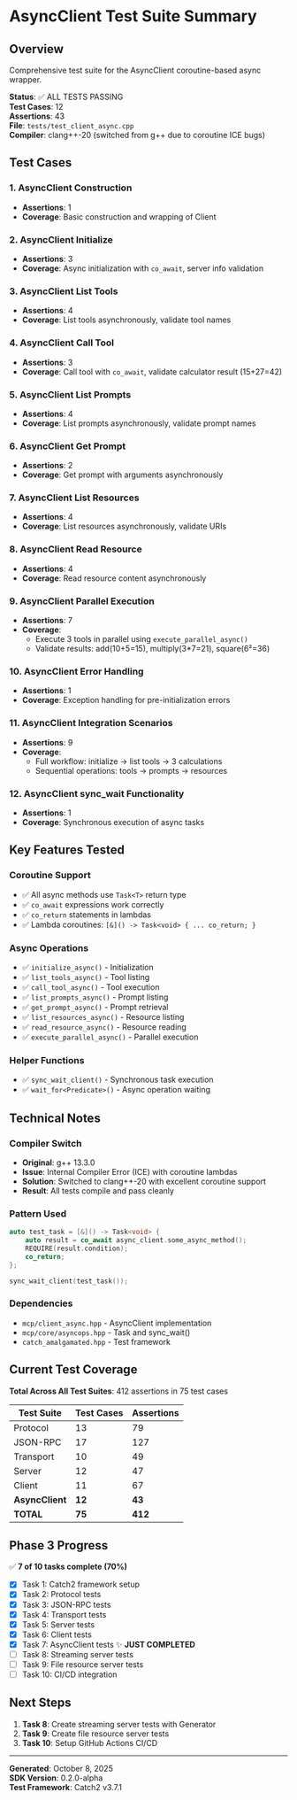 # AsyncClient Test Suite Summary

## Overview
Comprehensive test suite for the AsyncClient coroutine-based async wrapper.

**Status**: ✅ ALL TESTS PASSING  
**Test Cases**: 12  
**Assertions**: 43  
**File**: `tests/test_client_async.cpp`  
**Compiler**: clang++-20 (switched from g++ due to coroutine ICE bugs)

## Test Cases

### 1. AsyncClient Construction
- **Assertions**: 1
- **Coverage**: Basic construction and wrapping of Client

### 2. AsyncClient Initialize
- **Assertions**: 3
- **Coverage**: Async initialization with `co_await`, server info validation

### 3. AsyncClient List Tools
- **Assertions**: 4
- **Coverage**: List tools asynchronously, validate tool names

### 4. AsyncClient Call Tool
- **Assertions**: 3
- **Coverage**: Call tool with `co_await`, validate calculator result (15+27=42)

### 5. AsyncClient List Prompts
- **Assertions**: 4
- **Coverage**: List prompts asynchronously, validate prompt names

### 6. AsyncClient Get Prompt
- **Assertions**: 2
- **Coverage**: Get prompt with arguments asynchronously

### 7. AsyncClient List Resources
- **Assertions**: 4
- **Coverage**: List resources asynchronously, validate URIs

### 8. AsyncClient Read Resource
- **Assertions**: 4
- **Coverage**: Read resource content asynchronously

### 9. AsyncClient Parallel Execution
- **Assertions**: 7
- **Coverage**: 
  - Execute 3 tools in parallel using `execute_parallel_async()`
  - Validate results: add(10+5=15), multiply(3*7=21), square(6²=36)

### 10. AsyncClient Error Handling
- **Assertions**: 1
- **Coverage**: Exception handling for pre-initialization errors

### 11. AsyncClient Integration Scenarios
- **Assertions**: 9
- **Coverage**: 
  - Full workflow: initialize → list tools → 3 calculations
  - Sequential operations: tools → prompts → resources

### 12. AsyncClient sync_wait Functionality
- **Assertions**: 1
- **Coverage**: Synchronous execution of async tasks

## Key Features Tested

### Coroutine Support
- ✅ All async methods use `Task<T>` return type
- ✅ `co_await` expressions work correctly
- ✅ `co_return` statements in lambdas
- ✅ Lambda coroutines: `[&]() -> Task<void> { ... co_return; }`

### Async Operations
- ✅ `initialize_async()` - Initialization
- ✅ `list_tools_async()` - Tool listing
- ✅ `call_tool_async()` - Tool execution
- ✅ `list_prompts_async()` - Prompt listing
- ✅ `get_prompt_async()` - Prompt retrieval
- ✅ `list_resources_async()` - Resource listing
- ✅ `read_resource_async()` - Resource reading
- ✅ `execute_parallel_async()` - Parallel execution

### Helper Functions
- ✅ `sync_wait_client()` - Synchronous task execution
- ✅ `wait_for<Predicate>()` - Async operation waiting

## Technical Notes

### Compiler Switch
- **Original**: g++ 13.3.0
- **Issue**: Internal Compiler Error (ICE) with coroutine lambdas
- **Solution**: Switched to clang++-20 with excellent coroutine support
- **Result**: All tests compile and pass cleanly

### Pattern Used
```cpp
auto test_task = [&]() -> Task<void> {
    auto result = co_await async_client.some_async_method();
    REQUIRE(result.condition);
    co_return;
};

sync_wait_client(test_task());
```

### Dependencies
- `mcp/client_async.hpp` - AsyncClient implementation
- `mcp/core/asyncops.hpp` - Task<T> and sync_wait()
- `catch_amalgamated.hpp` - Test framework

## Current Test Coverage

**Total Across All Test Suites**: 412 assertions in 75 test cases

| Test Suite | Test Cases | Assertions |
|-----------|------------|------------|
| Protocol | 13 | 79 |
| JSON-RPC | 17 | 127 |
| Transport | 10 | 49 |
| Server | 12 | 47 |
| Client | 11 | 67 |
| **AsyncClient** | **12** | **43** |
| **TOTAL** | **75** | **412** |

## Phase 3 Progress

✅ **7 of 10 tasks complete (70%)**

- [x] Task 1: Catch2 framework setup
- [x] Task 2: Protocol tests
- [x] Task 3: JSON-RPC tests
- [x] Task 4: Transport tests
- [x] Task 5: Server tests
- [x] Task 6: Client tests
- [x] Task 7: AsyncClient tests ✨ **JUST COMPLETED**
- [ ] Task 8: Streaming server tests
- [ ] Task 9: File resource server tests
- [ ] Task 10: CI/CD integration

## Next Steps

1. **Task 8**: Create streaming server tests with Generator<T>
2. **Task 9**: Create file resource server tests
3. **Task 10**: Setup GitHub Actions CI/CD

---

**Generated**: October 8, 2025  
**SDK Version**: 0.2.0-alpha  
**Test Framework**: Catch2 v3.7.1
